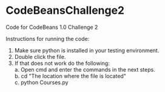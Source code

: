 # CodeBeansChallenge2

Code for CodeBeans 1.0 Challenge 2

Instructions for running the code:
1. Make sure python is installed in your testing environment.
2. Double click the file.
3. If that does not work do the following:<br>
    a. Open cmd and enter the commands in the next steps.<br>
    b. cd "The location where the file is located"<br>
    c. python Courses.py<br>
